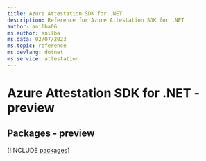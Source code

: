 ```yaml
---
title: Azure Attestation SDK for .NET
description: Reference for Azure Attestation SDK for .NET
author: anilba06
ms.author: anilba
ms.data: 02/07/2023
ms.topic: reference
ms.devlang: dotnet
ms.service: attestation
---
```

# Azure Attestation SDK for .NET - preview
## Packages - preview
[!INCLUDE [packages](attestation-index.md)]